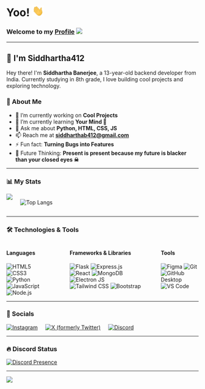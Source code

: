 <h1>Yoo! <img width="30px" src="https://raw.githubusercontent.com/ABSphreak/ABSphreak/master/gifs/Hi.gif"></h1>
<h3>Welcome to my <a href="https://github.com/Siddhartha41210-git">Profile</a> <img height="30px" src="https://emojis.slackmojis.com/emojis/images/1531849430/4246/blob-sunglasses.gif?1531849430"></h3>

---

## 👋 I'm Siddhartha412  
Hey there! I'm **Siddhartha Banerjee**, a 13-year-old backend developer from India. Currently studying in 8th grade, I love building cool projects and exploring technology.  

### 🚀 About Me
- 🔭 I’m currently working on **Cool Projects**  
- 🌱 I’m currently learning **Your Mind 👀**  
- 💬 Ask me about **Python, HTML, CSS, JS**  
- 📫 Reach me at **siddharthab412@gmail.com**  
- ⚡ Fun fact: **Turning Bugs into Features**  
- 🤔 Future Thinking: **Present is present because my future is blacker than your closed eyes ☠**  

---

### 📊 My Stats  
<div style="display: flex; gap: 20px;">
  <img src="https://github-readme-stats.vercel.app/api?username=Siddhartha412&show_icons=true&title_color=FFFFFF&text_color=FFFFFF&icon_color=87CEEB&bg_color=000000&hide_border=true&theme=dark" />
  
  ![Top Langs](https://github-readme-stats.vercel.app/api/top-langs/?username=siddhartha412&layout=compact&bg_color=000000&text_color=ffffff)
</div>

---

### 🛠️ Technologies & Tools  

<div style="display: flex; gap: 50px;">
  <div>
    <h4>Languages</h4>
    <img src="https://img.shields.io/badge/HTML5-000000?style=for-the-badge&logo=html5&logoColor=87CEEB" alt="HTML5" />
    <img src="https://img.shields.io/badge/CSS3-000000?style=for-the-badge&logo=css3&logoColor=87CEEB" alt="CSS3" />
    <img src="https://img.shields.io/badge/Python-000000?style=for-the-badge&logo=python&logoColor=87CEEB" alt="Python" />
    <img src="https://img.shields.io/badge/JavaScript-000000?style=for-the-badge&logo=javascript&logoColor=87CEEB" alt="JavaScript" />
    <img src="https://img.shields.io/badge/Node.js-000000?style=for-the-badge&logo=node.js&logoColor=87CEEB" alt="Node.js" />
  </div>
  <div>
    <h4>Frameworks & Libraries</h4>
    <img src="https://img.shields.io/badge/Flask-000000?style=for-the-badge&logo=flask&logoColor=87CEEB" alt="Flask" />
    <img src="https://img.shields.io/badge/Express.js-000000?style=for-the-badge&logo=express&logoColor=87CEEB" alt="Express.js" />
    <img src="https://img.shields.io/badge/React-000000?style=for-the-badge&logo=react&logoColor=87CEEB" alt="React" />
    <img src="https://img.shields.io/badge/MongoDB-000000?style=for-the-badge&logo=mongodb&logoColor=87CEEB" alt="MongoDB" />
    <img src="https://img.shields.io/badge/Electron_JS-000000?style=for-the-badge&logo=electron&logoColor=87CEEB" alt="Electron JS" />
        <img src="https://img.shields.io/badge/Tailwind_CSS-000000?style=for-the-badge&logo=tailwind-css&logoColor=87CEEB" alt="Tailwind CSS" />
    <img src="https://img.shields.io/badge/Bootstrap-000000?style=for-the-badge&logo=bootstrap&logoColor=87CEEB" alt="Bootstrap" />
  </div>
  <div>
    <h4>Tools</h4>
    <img src="https://img.shields.io/badge/Figma-000000?style=for-the-badge&logo=figma&logoColor=87CEEB" alt="Figma" />
    <img src="https://img.shields.io/badge/Git-000000?style=for-the-badge&logo=git&logoColor=87CEEB" alt="Git" />
    <img src="https://img.shields.io/badge/GitHub_Desktop-000000?style=for-the-badge&logo=github&logoColor=87CEEB" alt="GitHub Desktop" />
    <img src="https://img.shields.io/badge/VS_Code-000000?style=for-the-badge&logo=visual-studio-code&logoColor=87CEEB" alt="VS Code" />

  </div>
</div>

---

### 🤳 Socials  

<div style="display: flex; gap: 20px;">
  <a href="https://www.instagram.com/the.minimaluser/">
    <img src="https://img.shields.io/badge/Instagram-000000?style=for-the-badge&logo=instagram&logoColor=87CEEB" alt="Instagram" />
  </a>
  <a href="https://x.com/siddhartha412">
    <img src="https://img.shields.io/badge/X-000000?style=for-the-badge&logo=x&logoColor=87CEEB" alt="X (formerly Twitter)" />
  </a>
  <a href="https://discord.com/users/1261577588669939755">
    <img src="https://img.shields.io/badge/Discord-000000?style=for-the-badge&logo=discord&logoColor=87CEEB" alt="Discord" />
  </a>
</div>

---

### 🔥 Discord Status  

[![Discord Presence](https://lanyard.cnrad.dev/api/1261577588669939755)](https://discord.com/users/1261577588669939755)

---

![](https://visitcount.itsvg.in/api?id=siddhartha41210-git&label=Profile%20Views&color=87CEEB&icon=8&pretty=false)

